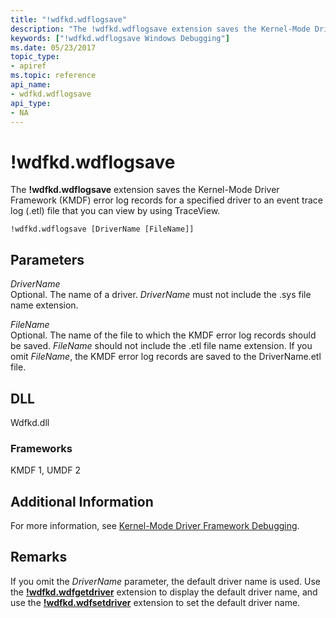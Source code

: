 ```yaml
---
title: "!wdfkd.wdflogsave"
description: "The !wdfkd.wdflogsave extension saves the Kernel-Mode Driver Framework (KMDF) error log records for a specified driver to an event trace log (.etl) file that you can view by using TraceView."
keywords: ["!wdfkd.wdflogsave Windows Debugging"]
ms.date: 05/23/2017
topic_type:
- apiref
ms.topic: reference
api_name:
- wdfkd.wdflogsave
api_type:
- NA
---
```


# !wdfkd.wdflogsave

The **!wdfkd.wdflogsave** extension saves the Kernel-Mode Driver Framework (KMDF) error log records for a specified driver to an event trace log (.etl) file that you can view by using TraceView.

```dbgcmd
!wdfkd.wdflogsave [DriverName [FileName]]
```

## Parameters

<span id="_______DriverName______"></span><span id="_______drivername______"></span><span id="_______DRIVERNAME______"></span> *DriverName*   
Optional. The name of a driver. *DriverName* must not include the .sys file name extension.

<span id="_______FileName______"></span><span id="_______filename______"></span><span id="_______FILENAME______"></span> *FileName*   
Optional. The name of the file to which the KMDF error log records should be saved. *FileName* should not include the .etl file name extension. If you omit *FileName*, the KMDF error log records are saved to the DriverName.etl file.

## DLL

Wdfkd.dll

### Frameworks

KMDF 1, UMDF 2

## Additional Information

For more information, see [Kernel-Mode Driver Framework Debugging](../debugger/kernel-mode-driver-framework-debugging.md).

## Remarks

If you omit the *DriverName* parameter, the default driver name is used. Use the [**!wdfkd.wdfgetdriver**](-wdfkd-wdfgetdriver.md) extension to display the default driver name, and use the [**!wdfkd.wdfsetdriver**](-wdfkd-wdfsetdriver.md) extension to set the default driver name.
